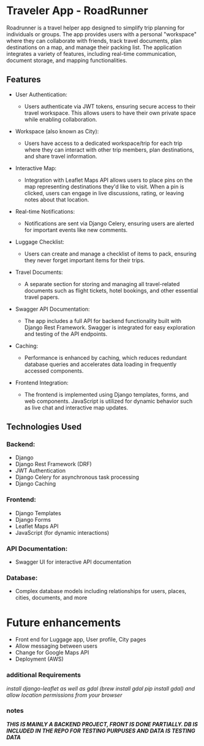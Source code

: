 
# Traveler App - RoadRunner

Roadrunner is a travel helper app designed to simplify trip planning for individuals or groups. 
The app provides users with a personal "workspace" where they can collaborate with friends, 
track travel documents, plan destinations on a map, and manage their packing list. The application 
integrates a variety of features, including real-time communication, document storage, and mapping 
functionalities.

## Features
* User Authentication:
  * Users authenticate via JWT tokens, ensuring secure access to their travel workspace. This allows users to have their own private space while enabling collaboration.

* Workspace (also known as City):
  * Users have access to a dedicated workspace/trip for each trip where they can interact with other trip members, plan destinations, and share travel information.

* Interactive Map:
  * Integration with Leaflet Maps API allows users to place pins on the map representing destinations they'd like to visit. When a pin is clicked, users can engage in live discussions, rating, or leaving notes about that location.

* Real-time Notifications:
  * Notifications are sent via Django Celery, ensuring users are alerted for important events like new comments.


* Luggage Checklist:
  * Users can create and manage a checklist of items to pack, ensuring they never forget important items for their trips.

* Travel Documents:
  * A separate section for storing and managing all travel-related documents such as flight tickets, hotel bookings, and other essential travel papers.


* Swagger API Documentation:
  * The app includes a full API for backend functionality built with Django Rest Framework. Swagger is integrated for easy exploration and testing of the API endpoints.

* Caching:
  * Performance is enhanced by caching, which reduces redundant database queries and accelerates data loading in frequently accessed components.

* Frontend Integration:
  * The frontend is implemented using Django templates, forms, and web components. JavaScript is utilized for dynamic behavior such as live chat and interactive map updates.

## Technologies Used
### Backend:

* Django
* Django Rest Framework (DRF)
* JWT Authentication
* Django Celery for asynchronous task processing
* Django Caching

### Frontend:

* Django Templates
* Django Forms
* Leaflet Maps API
* JavaScript (for dynamic interactions)

### API Documentation:

* Swagger UI for interactive API documentation

### Database:

* Complex database models including relationships for users, places, cities, documents, and more


# Future enhancements

* Front end for Luggage app, User profile, City pages
* Allow messaging between users
* Change for Google Maps API 
* Deployment (AWS)


### additional Requirements

_install django-leaflet as well as gdal (brew install gdal pip install gdal)
and allow location permissions from your browser_

### notes

**_THIS IS MAINLY A BACKEND PROJECT, FRONT IS DONE PARTIALLY.
DB IS INCLUDED IN THE REPO FOR TESTING PURPUSES AND DATA IS TESTING DATA_** 